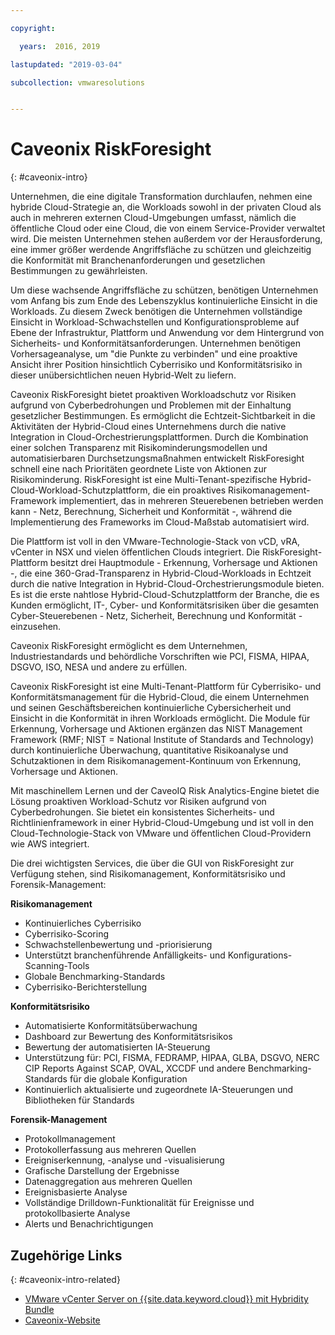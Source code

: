 ```yaml
---

copyright:

  years:  2016, 2019

lastupdated: "2019-03-04"

subcollection: vmwaresolutions


---
```


# Caveonix RiskForesight
{: #caveonix-intro}

Unternehmen, die eine digitale Transformation durchlaufen, nehmen eine hybride Cloud-Strategie an, die Workloads sowohl in der privaten Cloud als auch in mehreren externen Cloud-Umgebungen umfasst, nämlich die öffentliche Cloud oder eine Cloud, die von einem Service-Provider verwaltet wird. Die meisten Unternehmen stehen außerdem vor der Herausforderung, eine immer größer werdende Angriffsfläche zu schützen und gleichzeitig die Konformität mit Branchenanforderungen und gesetzlichen Bestimmungen zu gewährleisten.

Um diese wachsende Angriffsfläche zu schützen, benötigen Unternehmen vom Anfang bis zum Ende des Lebenszyklus kontinuierliche Einsicht in die Workloads. Zu diesem Zweck benötigen die Unternehmen vollständige Einsicht in Workload-Schwachstellen und Konfigurationsprobleme auf Ebene der Infrastruktur, Plattform und Anwendung vor dem Hintergrund von Sicherheits- und Konformitätsanforderungen. Unternehmen benötigen Vorhersageanalyse, um "die Punkte zu verbinden" und eine proaktive Ansicht ihrer Position hinsichtlich Cyberrisiko und Konformitätsrisiko in dieser unübersichtlichen neuen Hybrid-Welt zu liefern.

Caveonix RiskForesight bietet proaktiven Workloadschutz vor Risiken aufgrund von Cyberbedrohungen und Problemen mit der Einhaltung gesetzlicher Bestimmungen. Es ermöglicht die Echtzeit-Sichtbarkeit in die Aktivitäten der Hybrid-Cloud eines Unternehmens durch die native Integration in Cloud-Orchestrierungsplattformen. Durch die Kombination einer solchen Transparenz mit Risikominderungsmodellen und automatisierbaren Durchsetzungsmaßnahmen entwickelt RiskForesight schnell eine nach Prioritäten geordnete Liste von Aktionen zur Risikominderung. RiskForesight ist eine Multi-Tenant-spezifische Hybrid-Cloud-Workload-Schutzplattform, die ein proaktives Risikomanagement-Framework implementiert, das in mehreren Steuerebenen betrieben werden kann - Netz, Berechnung, Sicherheit und Konformität -, während die Implementierung des Frameworks im Cloud-Maßstab automatisiert wird.

Die Plattform ist voll in den VMware-Technologie-Stack von vCD, vRA, vCenter in NSX und vielen öffentlichen Clouds integriert. Die RiskForesight-Plattform besitzt drei Hauptmodule - Erkennung, Vorhersage und Aktionen -, die eine 360-Grad-Transparenz in Hybrid-Cloud-Workloads in Echtzeit durch die native Integration in Hybrid-Cloud-Orchestrierungsmodule bieten. Es ist die erste nahtlose Hybrid-Cloud-Schutzplattform der Branche, die es Kunden ermöglicht, IT-, Cyber- und Konformitätsrisiken über die gesamten Cyber-Steuerebenen - Netz, Sicherheit, Berechnung und Konformität - einzusehen.

Caveonix RiskForesight ermöglicht es dem Unternehmen, Industriestandards und behördliche Vorschriften wie PCI, FISMA, HIPAA, DSGVO, ISO, NESA und andere zu erfüllen.

Caveonix RiskForesight ist eine Multi-Tenant-Plattform für Cyberrisiko- und Konformitätsmanagement für die Hybrid-Cloud, die einem Unternehmen und seinen Geschäftsbereichen kontinuierliche Cybersicherheit und Einsicht in die Konformität in ihren Workloads ermöglicht. Die Module für Erkennung, Vorhersage und Aktionen ergänzen das NIST Management Framework (RMF; NIST = National Institute of Standards and Technology) durch kontinuierliche Überwachung, quantitative Risikoanalyse und Schutzaktionen in dem Risikomanagement-Kontinuum von Erkennung, Vorhersage und Aktionen.

Mit maschinellem Lernen und der CaveoIQ Risk Analytics-Engine bietet die Lösung proaktiven Workload-Schutz vor Risiken aufgrund von Cyberbedrohungen. Sie bietet ein konsistentes Sicherheits- und Richtlinienframework in einer Hybrid-Cloud-Umgebung und ist voll in den Cloud-Technologie-Stack von VMware und öffentlichen Cloud-Providern wie AWS integriert.

Die drei wichtigsten Services, die über die GUI von RiskForesight zur Verfügung stehen, sind Risikomanagement, Konformitätsrisiko und Forensik-Management:

**Risikomanagement**
-	Kontinuierliches Cyberrisiko
- Cyberrisiko-Scoring
-	Schwachstellenbewertung und -priorisierung
-	Unterstützt branchenführende Anfälligkeits- und Konfigurations-Scanning-Tools
-	Globale Benchmarking-Standards
-	Cyberrisiko-Berichterstellung

**Konformitätsrisiko**
- Automatisierte Konformitätsüberwachung
-	Dashboard zur Bewertung des Konformitätsrisikos
-	Bewertung der automatisierten IA-Steuerung
-	Unterstützung für: PCI, FISMA, FEDRAMP, HIPAA, GLBA, DSGVO, NERC CIP Reports Against SCAP, OVAL, XCCDF und andere Benchmarking-Standards für die globale Konfiguration
-	Kontinuierlich aktualisierte und zugeordnete IA-Steuerungen und Bibliotheken für Standards

**Forensik-Management**
-	Protokollmanagement
-	Protokollerfassung aus mehreren Quellen
-	Ereigniserkennung, -analyse und -visualisierung
-	Grafische Darstellung der Ergebnisse
-	Datenaggregation aus mehreren Quellen
-	Ereignisbasierte Analyse
-	Vollständige Drilldown-Funktionalität für Ereignisse und protokollbasierte Analyse
-	Alerts und Benachrichtigungen

## Zugehörige Links
{: #caveonix-intro-related}

*   [VMware vCenter Server on {{site.data.keyword.cloud}} mit Hybridity Bundle](/docs/services/vmwaresolutions/archiref/vcs?topic=vmware-solutions-vcs-hybridity-intro)
*   [Caveonix-Website](https://www.caveonix.com/)
